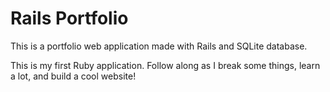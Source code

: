 # Rails Portfolio
This is a portfolio web application made with Rails and SQLite database. 

This is my first Ruby application. Follow along as I break some things, learn a lot, and build a cool website!